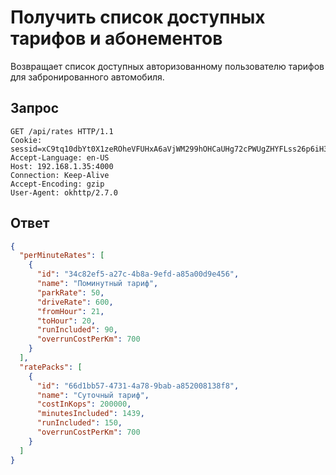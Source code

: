 # Получить список доступных тарифов и абонементов

Возвращает список доступных авторизованному пользователю тарифов для забронированного автомобиля.

## Запрос

    GET /api/rates HTTP/1.1
    Cookie: sessid=xC9tq10dbYt0X1zeROheVFUHxA6aVjWM299hOHCaUHg72cPWUgZHYFLss26p6iH3
    Accept-Language: en-US
    Host: 192.168.1.35:4000
    Connection: Keep-Alive
    Accept-Encoding: gzip
    User-Agent: okhttp/2.7.0

## Ответ

```json
{
  "perMinuteRates": [
    {
      "id": "34c82ef5-a27c-4b8a-9efd-a85a00d9e456",
      "name": "Поминутный тариф",
      "parkRate": 50,
      "driveRate": 600,
      "fromHour": 21,
      "toHour": 20,
      "runIncluded": 90,
      "overrunCostPerKm": 700
    }
  ],
  "ratePacks": [
    {
      "id": "66d1bb57-4731-4a78-9bab-a852008138f8",
      "name": "Суточный тариф",
      "costInKops": 200000,
      "minutesIncluded": 1439,
      "runIncluded": 150,
      "overrunCostPerKm": 700
    }
  ]
}
```